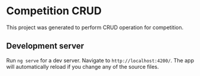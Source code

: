 # Competition CRUD

This project was generated to perform CRUD operation for competition.

## Development server
Run `ng serve` for a dev server. Navigate to `http://localhost:4200/`. The app will automatically reload if you change any of the source files.
